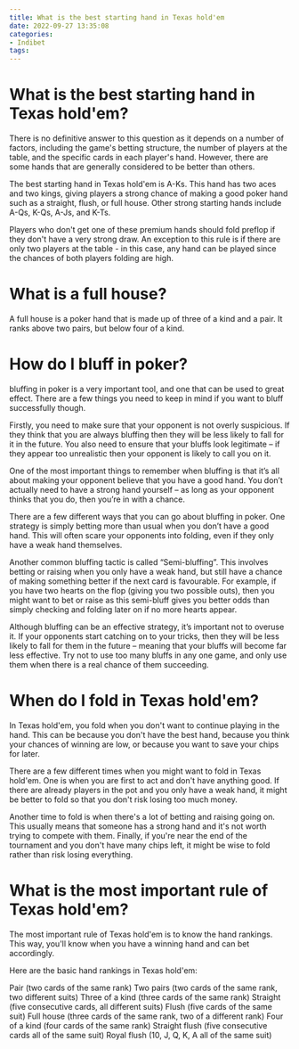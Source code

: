 ```yaml
---
title: What is the best starting hand in Texas hold'em
date: 2022-09-27 13:35:08
categories:
- Indibet
tags:
---
```



#  What is the best starting hand in Texas hold'em?

There is no definitive answer to this question as it depends on a number of factors, including the game's betting structure, the number of players at the table, and the specific cards in each player's hand. However, there are some hands that are generally considered to be better than others.

The best starting hand in Texas hold'em is A-Ks. This hand has two aces and two kings, giving players a strong chance of making a good poker hand such as a straight, flush, or full house. Other strong starting hands include A-Qs, K-Qs, A-Js, and K-Ts.

Players who don't get one of these premium hands should fold preflop if they don't have a very strong draw. An exception to this rule is if there are only two players at the table - in this case, any hand can be played since the chances of both players folding are high.

#  What is a full house?

A full house is a poker hand that is made up of three of a kind and a pair. It ranks above two pairs, but below four of a kind.

#  How do I bluff in poker?

 bluffing in poker is a very important tool, and one that can be used to great effect. There are a few things you need to keep in mind if you want to bluff successfully though.

Firstly, you need to make sure that your opponent is not overly suspicious. If they think that you are always bluffing then they will be less likely to fall for it in the future. You also need to ensure that your bluffs look legitimate – if they appear too unrealistic then your opponent is likely to call you on it.

One of the most important things to remember when bluffing is that it’s all about making your opponent believe that you have a good hand. You don’t actually need to have a strong hand yourself – as long as your opponent thinks that you do, then you’re in with a chance.

There are a few different ways that you can go about bluffing in poker. One strategy is simply betting more than usual when you don’t have a good hand. This will often scare your opponents into folding, even if they only have a weak hand themselves.

Another common bluffing tactic is called “Semi-bluffing”. This involves betting or raising when you only have a weak hand, but still have a chance of making something better if the next card is favourable. For example, if you have two hearts on the flop (giving you two possible outs), then you might want to bet or raise as this semi-bluff gives you better odds than simply checking and folding later on if no more hearts appear.

Although bluffing can be an effective strategy, it’s important not to overuse it. If your opponents start catching on to your tricks, then they will be less likely to fall for them in the future – meaning that your bluffs will become far less effective. Try not to use too many bluffs in any one game, and only use them when there is a real chance of them succeeding.

#  When do I fold in Texas hold'em?

In Texas hold'em, you fold when you don't want to continue playing in the hand. This can be because you don't have the best hand, because you think your chances of winning are low, or because you want to save your chips for later.

There are a few different times when you might want to fold in Texas hold'em. One is when you are first to act and don't have anything good. If there are already players in the pot and you only have a weak hand, it might be better to fold so that you don't risk losing too much money.

Another time to fold is when there's a lot of betting and raising going on. This usually means that someone has a strong hand and it's not worth trying to compete with them. Finally, if you're near the end of the tournament and you don't have many chips left, it might be wise to fold rather than risk losing everything.

#  What is the most important rule of Texas hold'em?

The most important rule of Texas hold'em is to know the hand rankings. This way, you'll know when you have a winning hand and can bet accordingly.

Here are the basic hand rankings in Texas hold'em:

Pair (two cards of the same rank)
Two pairs (two cards of the same rank, two different suits)
Three of a kind (three cards of the same rank)
Straight (five consecutive cards, all different suits)
Flush (five cards of the same suit)
Full house (three cards of the same rank, two of a different rank)
Four of a kind (four cards of the same rank)
Straight flush (five consecutive cards all of the same suit)
Royal flush (10, J, Q, K, A all of the same suit)